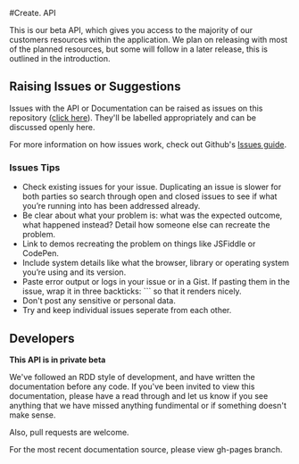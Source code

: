 #Create. API

This is our beta API, which gives you access to the majority of our customers resources within the application. We plan on releasing with most of the planned resources, but some will follow in a later release, this is outlined in the introduction.

## Raising Issues or Suggestions
Issues with the API or Documentation can be raised as issues on this repository ([click here](https://github.com/createdotnet/API-Documentation/issues)). They'll be labelled appropriately and can be discussed openly here.

For more information on how issues work, check out Github's [Issues guide](https://guides.github.com/features/issues/).

### Issues Tips

* Check existing issues for your issue. Duplicating an issue is slower for both parties so search through open and closed issues to see if what you’re running into has been addressed already.
* Be clear about what your problem is: what was the expected outcome, what happened instead? Detail how someone else can recreate the problem.
* Link to demos recreating the problem on things like JSFiddle or CodePen.
* Include system details like what the browser, library or operating system you’re using and its version.
* Paste error output or logs in your issue or in a Gist. If pasting them in the issue, wrap it in three backticks: ``` so that it renders nicely.
* Don't post any sensitive or personal data.
* Try and keep individual issues seperate from each other.



## Developers

**This API is in private beta**

We've followed an RDD style of development, and have written the documentation before any code. If you've been invited to view this documentation, please have a read through and let us know if you see anything that we have missed anything fundimental or if something doesn't make sense.

Also, pull requests are welcome.

For the most recent documentation source, please view gh-pages branch.
